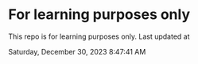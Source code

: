 # For learning purposes only
This repo is for learning purposes only.
Last updated at

Saturday, December 30, 2023 8:47:41 AM


